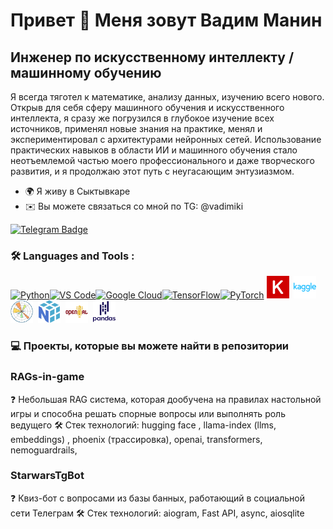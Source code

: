 Привет 👋 Меня зовут Вадим Манин
================================

Инженер по искусственному интеллекту / машинному обучению
-----------------------------------------

Я всегда тяготел к математике, анализу данных, изучению всего нового. Открыв для себя сферу машинного обучения и искусственного интеллекта, я сразу же погрузился в глубокое изучение всех источников, применял новые знания на практике, менял и экспериментировал с архитектурами нейронных сетей. Использование практических навыков в области ИИ и машинного обучения стало неотъемлемой частью моего профессионального и даже творческого развития, и я продолжаю этот путь с неугасающим энтузиазмом.

*   🌍 Я живу в Сыктывкаре
*   ✉️ Вы можете связаться со мной по TG: @vadimiki
  <div id="badges">
  <a href="https://t.me/vadimiki">
    <img src="https://avatars.mds.yandex.net/i?id=472e427be098b5e106c48fcf3a7bb872112be8a1-5364580-images-thumbs&n=13" width="80" height="50" alt="Telegram Badge"/>
  </a>
</div>

### :hammer_and_wrench: Languages and Tools :
<p align="left">
<a href="https://www.python.org/" target="_blank" rel="noreferrer"><img src="https://raw.githubusercontent.com/danielcranney/readme-generator/main/public/icons/skills/python-colored.svg" width="36" height="36" alt="Python" title = 'Python'/></a><a href="https://code.visualstudio.com/" target="_blank" rel="noreferrer"><img src="https://raw.githubusercontent.com/danielcranney/readme-generator/main/public/icons/skills/visualstudiocode.svg" width="36" height="36" alt="VS Code" title = 'VS Code'/></a><a href="https://cloud.google.com/" target="_blank" rel="noreferrer"><img src="https://raw.githubusercontent.com/danielcranney/readme-generator/main/public/icons/skills/googlecloud-colored.svg" width="36" height="36" alt="Google Cloud" title='Google Colab' /></a><a href="https://www.tensorflow.org/" target="_blank" rel="noreferrer"><img src="https://raw.githubusercontent.com/danielcranney/readme-generator/main/public/icons/skills/tensorflow-colored.svg" width="36" height="36" alt="TensorFlow" title='TensorFlow' /></a><a href="https://pytorch.org/" target="_blank" rel="noreferrer"><img src="https://raw.githubusercontent.com/danielcranney/readme-generator/main/public/icons/skills/pytorch-colored.svg" width="36" height="36" alt="PyTorch" title='PyTorch' /></a>
<img src="https://github.com/devicons/devicon/blob/master/icons/keras/keras-original.svg" title="Keras" alt="Keras" width="36" height="36" />&nbsp;  
<img src="https://github.com/devicons/devicon/blob/master/icons/kaggle/kaggle-original-wordmark.svg" title="Kaggle" alt="Kaggle" width="36" height="36" />&nbsp; 
<img src="https://github.com/devicons/devicon/blob/master/icons/matplotlib/matplotlib-original.svg" title="matplotlib" alt="matplotlib" width="36" height="36" />&nbsp;
<img src="https://github.com/devicons/devicon/blob/master/icons/numpy/numpy-original.svg" title="Numpy" alt="Numpy" width="36" height="36" />&nbsp; 
<img src="https://github.com/devicons/devicon/blob/master/icons/openal/openal-original.svg" title="OpenAI" alt="openai" width="36" height="36" />&nbsp; 
<img src="https://github.com/devicons/devicon/blob/master/icons/pandas/pandas-plain-wordmark.svg" title="Pandas" alt="pandas" width="36" height="36" />&nbsp; 

</p>

### :computer: Проекты, которые вы можете найти в репозитории
### RAGs-in-game
:question: Небольшая RAG система, которая дообучена на правилах настольной игры и способна решать спорные вопросы или выполнять роль ведущего
:hammer_and_wrench: Стек технологий: hugging face , llama-index (llms, embeddings) , phoenix (трассировка), openai, transformers, nemoguardrails,
### StarwarsTgBot
:question: Квиз-бот с вопросами из базы банных, работающий в социальной сети Телеграм
:hammer_and_wrench: Стек технологий: aiogram, Fast API, async, aiosqlite


                    
